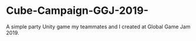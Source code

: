 # Cube-Campaign-GGJ-2019-
A simple party Unity game my teammates and I created at Global Game Jam 2019.
